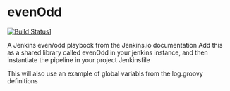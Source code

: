 # evenOdd
[![Build Status](http://192.168.130.135:8080/buildStatus/icon?job=libraries)](http://192.168.130.135:8080/job/libraries/)]


A Jenkins even/odd playbook from the Jenkins.io documentation
Add this as a shared library called evenOdd in your jenkins
instance, and then instantiate the pipeline in your project Jenkinsfile

This will also use an example of global variabls from the log.groovy
definitions
